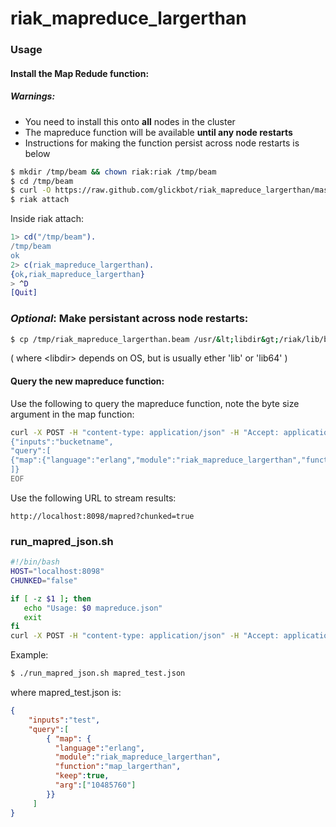 riak_mapreduce_largerthan
=========================

### Usage

#### Install the Map Redude function:
##### **Warnings**:
* You need to install this onto **all** nodes in the cluster
* The mapreduce function will be available **until any node restarts**
* Instructions for making the function persist across node restarts is below


``` bash
$ mkdir /tmp/beam && chown riak:riak /tmp/beam
$ cd /tmp/beam
$ curl -O https://raw.github.com/glickbot/riak_mapreduce_largerthan/master/riak_mapreduce_largerthan.erl
$ riak attach
```
Inside riak attach:
``` erl
1> cd("/tmp/beam").
/tmp/beam
ok
2> c(riak_mapreduce_largerthan).
{ok,riak_mapreduce_largerthan}
> ^D
[Quit]
```

### *Optional*: Make persistant across node restarts:
``` bash
$ cp /tmp/riak_mapreduce_largerthan.beam /usr/&lt;libdir&gt;/riak/lib/basho-patches
```
( where &lt;libdir&gt; depends on OS, but is usually ether 'lib' or 'lib64' )

#### Query the new mapreduce function:
Use the following to query the mapreduce function, note the byte size argument in the map function:
``` bash
curl -X POST -H "content-type: application/json" -H "Accept: application/json" http://localhost:8098/mapred --data @-<<\EOF
{"inputs":"bucketname",
"query":[
{"map":{"language":"erlang","module":"riak_mapreduce_largerthan","function":"map_largerthan", "keep":true, "arg":["83886080"]}}
]}
EOF
```

Use the following URL to stream results:
```
http://localhost:8098/mapred?chunked=true
```
### run_mapred_json.sh
``` bash
#!/bin/bash
HOST="localhost:8098"
CHUNKED="false"

if [ -z $1 ]; then
   echo "Usage: $0 mapreduce.json"
   exit
fi
curl -X POST -H "content-type: application/json" -H "Accept: application/json" http://$HOST/mapred?chunked=$CHUNKED --data @$1
```
Example:

``` bash
$ ./run_mapred_json.sh mapred_test.json
```

where mapred_test.json is:
``` json
{
    "inputs":"test",
    "query":[
        { "map": {
          "language":"erlang",
          "module":"riak_mapreduce_largerthan",
          "function":"map_largerthan",
          "keep":true,
          "arg":["10485760"]
        }}
     ]
}
```